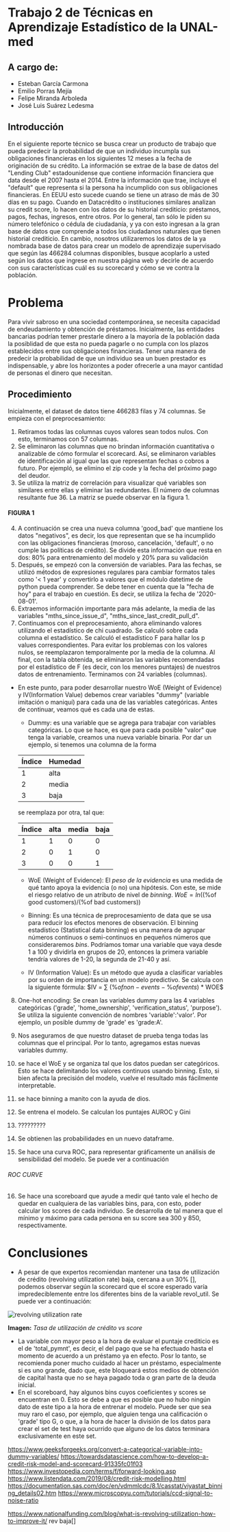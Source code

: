 # Trabajo 2 de Técnicas en Aprendizaje Estadístico de la UNAL-med 

## A cargo de:

- Esteban García Carmona
- Emilio Porras Mejía
- Felipe Miranda Arboleda
- José Luis Suárez Ledesma

## Introducción 
En el siguiente reporte técnico se busca crear un producto de trabajo que pueda predecir la probabilidad de que un individuo incumpla sus obligaciones financieras en los siguientes 12 meses a la fecha de originación de su crédito. La información se extrae de la base de datos del "Lending Club" estadounidense que contiene información financiera que data desde el 2007 hasta el 2014. Entre la información que trae, incluye el "default" que representa si la persona ha incumplido con sus obligaciones financieras. En EEUU esto sucede cuando se tiene un atraso de más de 30 días en su pago. 
Cuando en Datacrédito o instituciones similares analizan su credit score, lo hacen con los datos de su historial crediticio: préstamos, pagos, fechas, ingresos, entre otros. Por lo general, tan sólo le piden su número telefónico o cédula de ciudadanía, y ya con esto ingresan a la gran base de datos que comprende a todos los ciudadanos naturales que tienen historial crediticio. En cambio, nosotros utilizaremos los datos de la ya nombrada base de datos para crear un modelo de aprendizaje supervisado que según las 466284 columnas disponibles, busque acoplarlo a usted según los datos que ingrese en nuestra página web y decirle de acuerdo con sus características cuál es su scorecard y cómo se ve contra la población. 

# Problema
Para vivir sabroso en una sociedad contemporánea, se necesita capacidad de endeudamiento y obtención de préstamos. Inicialmente, las entidades bancarias podrían temer prestarle dinero a la mayoría de la población dada la posiblidad de que esta no pueda pagarle o no cumpla con los plazos establecidos entre sus obligaciones financieras. Tener una manera de predecir la probabilidad de que un individuo sea un buen prestador es indispensable, y abre los horizontes a poder ofrecerle a una mayor cantidad de personas el dinero que necesitan.
## Procedimiento
Inicialmente, el dataset de datos tiene 466283 filas y 74 columnas. Se empieza con el preprocesamiento:
1. Retiramos todas las columnas cuyos valores sean todos nulos. Con esto, terminamos con 57 columnas. 
2. Se eliminaron las columnas que no brindan información cuantitativa o analizable de cómo formular el scorecard. Así, se eliminaron variables de identificación al igual que las que representan fechas o cobros a futuro. Por ejempló, se elimino el zip code y la fecha del próximo pago del deudor.
3. Se utiliza la matriz de correlación para visualizar qué variables son similares entre ellas y eliminar las redundantes. El número de columnas resultante fue 36. La matriz se puede observar en la figura 1. 
#### FIGURA 1
4. A continuación se crea una nueva columna 'good_bad' que mantiene los datos "negativos", es decir, los que representan que se ha incumplido con las obligaciones financieras (moroso, cancelación, 'default', o no cumple las políticas de crédito). Se divide esta información que resta en dos: 80% para entrenamiento del modelo y 20% para su validación
5. Después, se empezó con la conversión de variables. Para las fechas, se utilizó métodos de expresiones regulares para cambiar formatos tales como '< 1 year' y convertirlo a valores que el módulo datetime de python pueda comprender. Se debe tener en cuenta que la "fecha de hoy" para el trabajo en cuestión. Es decir, se utiliza la fecha de '2020-08-01'.
6. Extraemos información importante para más adelante, la media de las variables "mths_since_issue_d", "mths_since_last_credit_pull_d".
7. Continuamos con el preprocesamiento, ahora eliminando valores utilizando el estadístico de chi cuadrado. Se calculó sobre cada columna el estadístico. Se calculó el estadístico F para hallar los p values correspondientes. Para evitar los problemas con los valores nulos, se reemplazaron temporalmente por la media de la columna. Al final, con la tabla obtenida, se eliminaron las variables recomendadas por el estadístico de F (es decir, con los menores puntajes) de nuestros datos de entrenamiento. Terminamos con 24 variables (columnas).
- En este punto, para poder desarrollar nuestro WoE (Weight of Evidence) y IV(Information Value) debemos crear variables "dummy" (variable imitación o maniquí) para cada una de las variables categóricas. Antes de continuar, veamos qué es cada una de estas.
  - Dummy: es una variable que se agrega para trabajar con variables categóricas. Lo que se hace, es que para cada posible "valor" que tenga la variable, creamos una nueva variable binaria. Por dar un ejemplo, si tenemos una columna de la forma



  |Índice| Humedad |
  | --- | --- |
  |1| alta |
  |2| media |
  |3| baja |
  se reemplaza por otra, tal que:

  |Índice| alta | media | baja| 
  | ---- | ---- | ---- | ---- |
  | 1 | 1    |   0  | 0  |
  | 2 | 0    |   1  | 0  |
  | 3 | 0   |   0  | 1  |

  - WoE (Weight of Evidence): El _peso de la evidencia_ es una medida de qué tanto apoya la evidencia (o no) una hipótesis. Con este, se mide el riesgo relativo de un atributo de nivel de _binning_.
  $WoE = ln$((\%of good customers)/(\%of bad customers))


  - Binning: Es una técnica de preprocesamiento de data que se usa para reducir los efectos menores de observación. El binning estadístico (Statistical data binning) es una manera de agrupar números continuos o semi-continuos en pequeños números que consideraremos _bins_. Podríamos tomar una variable que vaya desde 1 a 100 y dividirla en grupos de 20, entonces la primera variable tendría valores de 1-20, la segunda de 21-40 y así.
   - IV (Information Value): Es un método que ayuda a clasificar variables por su orden de importancia en un modelo predictivo. Se calcula con la siguiente fórmula:
  $IV = ∑ $(\% of non-events - \% of events)$ * WOE$

8. One-hot encoding: Se crean las variables dummy para las 4 variables categóricas ('grade', 'home_ownership', 'verification_status', 'purpose'). Se utiliza la siguiente convención de nombres 'variable':'valor'. Por ejemplo, un posible dummy de 'grade' es 'grade:A'. 

9. Nos aseguramos de que nuestro dataset de prueba tenga todas las columnas que el principal. Por lo tanto, agregamos estas nuevas variables dummy.

10. se hace el WoE y se organiza tal que los datos puedan ser categóricos. Esto se hace delimitando los valores continuos usando binning. Esto, si bien afecta la precisión del modelo, vuelve el resultado más fácilmente interpretable.
11. se hace binning a manito con la ayuda de dios.
12. Se entrena el modelo. Se calculan los puntajes AUROC y Gini
13. ?????????
14. Se obtienen las probabilidades en un nuevo dataframe. 
15. Se hace una curva ROC, para representar gráficamente un análisis de sensibilidad del modelo. Se puede ver a continuación 
###### ROC CURVE
16. Se hace una scoreboard que ayude a medir qué tanto vale el hecho de quedar en cualquiera de las variables bins, para, con esto, poder calcular los scores de cada individuo. Se desarrolla de tal manera que el mínimo y máximo para cada persona en su score sea 300 y 850, respectivamente. 
# Conclusiones
* A pesar de que expertos recomiendan mantener una tasa de utilización de crédito (revolving utilization rate) baja, cercana a un 30% [], podemos observar según la scorecard que el score esperado varía impredeciblemente entre los diferentes bins de la variable revol_util. Se puede ver a continuación:
<img src="/DataFramesYutiles/Figure_1.png" alt="revolving utilization rate" title="Tasa de utilización">

**Imagen:** *Tasa de utilización de crédito vs score*

* La variable con mayor peso a la hora de evaluar el puntaje crediticio es el de 'total_pymnt', es decir, el del pago que se ha efectuado hasta el momento de acuerdo a un préstamo ya en efecto. Posr lo tanto, se recomienda poner mucho cuidado al hacer un préstamo, especialmente si es uno grande, dado que, este bloqueará estos medios de obtención de capital hasta que no se haya pagado toda o gran parte de la deuda inicial. 
* En el scoreboard, hay algunos bins cuyos coeficientes y scores se encuentran en 0. Esto se debe a que es posible que no hubo ningún dato de este tipo a la hora de entrenar el modelo. Puede ser que sea muy raro el caso, por ejemplo, que alguien tenga una calificación o 'grade' tipo G, o que, a la hora de hacer la división de los datos para crear el set de test haya ocurrido que alguno de los datos terminara exclusivamente en este set. 




https://www.geeksforgeeks.org/convert-a-categorical-variable-into-dummy-variables/
https://towardsdatascience.com/how-to-develop-a-credit-risk-model-and-scorecard-91335fc01f03
https://www.investopedia.com/terms/f/forward-looking.asp
https://www.listendata.com/2019/08/credit-risk-modelling.html
https://documentation.sas.com/doc/en/vdmmlcdc/8.1/casstat/viyastat_binning_details02.htm
https://www.microscopyu.com/tutorials/ccd-signal-to-noise-ratio

https://www.nationalfunding.com/blog/what-is-revolving-utilization-how-to-improve-it/ rev baja[]